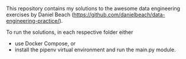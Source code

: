 This repository contains my solutions to the awesome data engineering exercises by Daniel Beach (<https://github.com/danielbeach/data-engineering-practice/>).

To run the solutions, in each respective folder either

- use Docker Compose, or
- install the pipenv virtual environment and run the main.py module.
